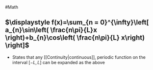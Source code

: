 #Math 
## $\displaystyle f(x)=\sum_{n = 0}^{\infty}\left[ a_{n}\sin\left( \frac{n\pi}{L}x \right)+b_{n}\cos\left( \frac{n\pi}{L} x\right) \right]$
* States that any [[Continuity|continuous]], periodic function on the interval $\displaystyle [-L,L]$ can be expanded as the above